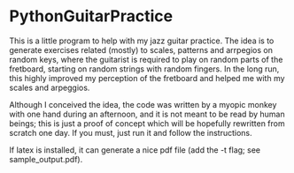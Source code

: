 # PythonGuitarPractice

This is a little program to help with my jazz guitar practice. The idea is to generate exercises related (mostly) to scales, patterns and arrpegios on random keys, where the guitarist is required to play on random parts of the fretboard, starting on random strings with random fingers. In the long run, this highly improved my perception of the fretboard and helped me with my scales and arpeggios.

Although I conceived the idea, the code was written by a myopic monkey with one hand during an afternoon, and it is not meant to be read by human beings; this is just a proof of concept which will be hopefully rewritten from scratch one day. If you must, just run it and follow the instructions. 

If latex is installed, it can generate a nice pdf file (add the -t flag; see sample_output.pdf).

